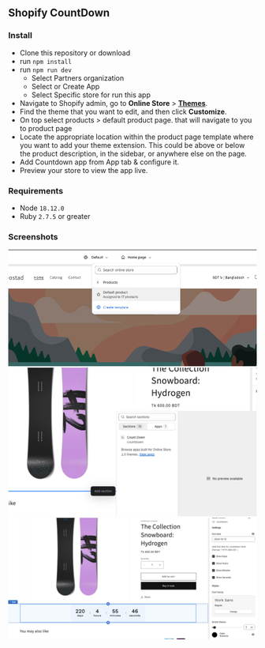 ## Shopify CountDown

### Install

- Clone this repository or download
- run <code>npm install</code>
- run <code>npm run dev</code>
  - Select Partners organization
  - Select or Create App
  - Select Specific store for run this app
- Navigate to Shopify admin, go to <strong>Online Store</strong> &gt; <a href="https://admin.shopify.com/themes"><strong>Themes</strong></a>.
- Find the theme that you want to edit, and then click <strong>Customize</strong>.
- On top select products > default product page. that will navigate to you to product page
- Locate the appropriate location within the product page template where you want to add your theme extension. This could be above or below the product description, in the sidebar, or anywhere else on the page.
- Add Countdown app from App tab & configure it.
- Preview your store to view the app live.

### Requirements
- Node <code>18.12.0</code>
- Ruby <code>2.7.5</code> or greater

### Screenshots

![navigate.png](.screenshots/navigate.png)
![select-app.png](.screenshots/select-app.png)
![config-app.png](.screenshots/config-app.png)
